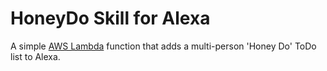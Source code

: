 # HoneyDo Skill for Alexa
A simple [AWS Lambda](http://aws.amazon.com/lambda) function that adds a
multi-person 'Honey Do' ToDo list to Alexa.


